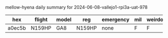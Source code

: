 mellow-hyena daily summary for 2024-06-08-vallejo1-rpi3a-uat-978

|hex|flight|model|reg|emergency|mil|weirdo|
|--|--|--|--|--|--|--|
|a0ec5b|N159HP|GA8|N159HP|none|F|F|
